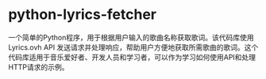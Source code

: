 # python-lyrics-fetcher
一个简单的Python程序，用于根据用户输入的歌曲名称获取歌词。该代码库使用 Lyrics.ovh API 发送请求并处理响应，帮助用户方便地获取所需歌曲的歌词。这个代码库适用于音乐爱好者、开发人员和学习者，可以作为学习如何使用API和处理HTTP请求的示例。
